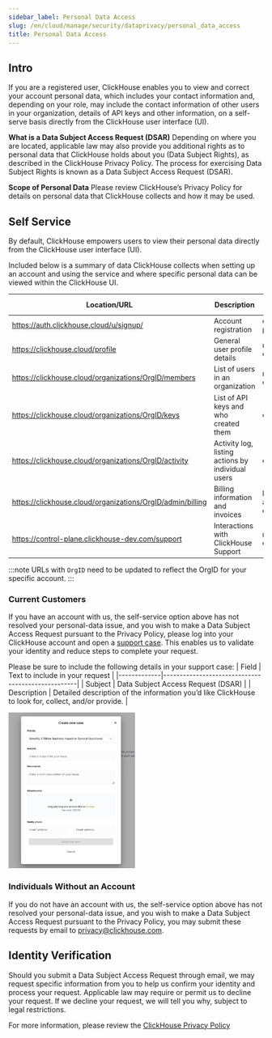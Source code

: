 ```yaml
---
sidebar_label: Personal Data Access
slug: /en/cloud/manage/security/dataprivacy/personal_data_access
title: Personal Data Access
---
```


## Intro
If you are a registered user, ClickHouse enables you to view and correct your account personal data, which includes your contact information and, depending on your role, may include the contact information of other users in your organization, details of API keys and other information, on a self-serve basis directly from the ClickHouse user interface (UI).

**What is a Data Subject Access Request (DSAR)**
Depending on where you are located, applicable law may also provide you additional rights as to personal data that ClickHouse holds about you (Data Subject Rights), as described in the ClickHouse Privacy Policy.  The process for exercising Data Subject Rights is known as a Data Subject Access Request (DSAR).

**Scope of Personal Data**
Please review ClickHouse’s Privacy Policy for details on personal data that ClickHouse collects and how it may be used.

## Self Service
By default, ClickHouse empowers users to view their personal data directly from the ClickHouse user interface (UI).

Included below is a summary of data ClickHouse collects when setting up an account and using the service and where specific personal data can be viewed within the ClickHouse UI.

| Location/URL | Description | Personal Data |
|-------------|----------------|-----------------------------------------|
| https://auth.clickhouse.cloud/u/signup/ | Account registration | email, password |
| https://clickhouse.cloud/profile | General user profile details |  name, email |
| https://clickhouse.cloud/organizations/OrgID/members | List of users in an organization | name, email |
| https://clickhouse.cloud/organizations/OrgID/keys | List of API keys and who created them | email |
| https://clickhouse.cloud/organizations/OrgID/activity | Activity log, listing actions by individual users | email |
| https://clickhouse.cloud/organizations/OrgID/admin/billing | Billing information and invoices | billing address, email |
| https://control-plane.clickhouse-dev.com/support | Interactions with ClickHouse Support | name, email |

:::note URLs with `OrgID` need to be updated to reflect the OrgID for your specific account. :::

### Current Customers
If you have an account with us, the self-service option above has not resolved your personal-data issue, and you wish to make a Data Subject Access Request pursuant to the Privacy Policy, please log into your ClickHouse account and open a [support case](https://clickhouse.cloud/support). This enables us to validate your identity and reduce steps to complete your request. 

Please be sure to include the following details in your support case:
| Field | Text to include in your request |
|-------------|---------------------------------------------------|
| Subject | Data Subject Access Request (DSAR) |
| Description | Detailed description of the information you’d like ClickHouse to look for, collect, and/or provide. |

<img width="250" alt="Support Case Form" src="./images/support-case-form.png">

### Individuals Without an Account
If you do not have an account with us, the self-service option above has not resolved your personal-data issue, and you wish to make a Data Subject Access Request pursuant to the Privacy Policy, you may submit these requests by email to [privacy@clickhouse.com](mailto:privacy@clickhouse.com).

## Identity Verification

Should you submit a Data Subject Access Request through email, we may request specific information from you to help us confirm your identity and process your request. Applicable law may require or permit us to decline your request. If we decline your request, we will tell you why, subject to legal restrictions. 

For more information, please review the [ClickHouse Privacy Policy](https://clickhouse.com/legal/privacy-policy)

